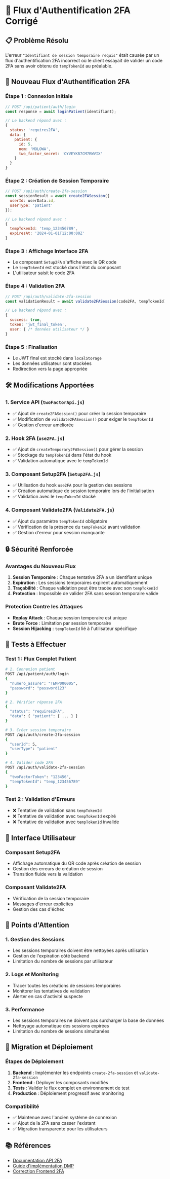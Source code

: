# 🔐 Flux d'Authentification 2FA Corrigé

## 📋 **Problème Résolu**

L'erreur `"Identifiant de session temporaire requis"` était causée par un flux d'authentification 2FA incorrect où le client essayait de valider un code 2FA sans avoir obtenu de `tempTokenId` au préalable.

## 🚀 **Nouveau Flux d'Authentification 2FA**

### **Étape 1 : Connexion Initiale**
```javascript
// POST /api/patient/auth/login
const response = await loginPatient(identifiant);

// Le backend répond avec :
{
  status: 'requires2FA',
  data: {
    patient: {
      id: 5,
      nom: 'MOLOWA',
      two_factor_secret: 'OYVEYKB7CM7RWVIX'
    }
  }
}
```

### **Étape 2 : Création de Session Temporaire**
```javascript
// POST /api/auth/create-2fa-session
const sessionResult = await create2FASession({
  userId: userData.id,
  userType: 'patient'
});

// Le backend répond avec :
{
  tempTokenId: 'temp_123456789',
  expiresAt: '2024-01-01T12:00:00Z'
}
```

### **Étape 3 : Affichage Interface 2FA**
- Le composant `Setup2FA` s'affiche avec le QR code
- Le `tempTokenId` est stocké dans l'état du composant
- L'utilisateur saisit le code 2FA

### **Étape 4 : Validation 2FA**
```javascript
// POST /api/auth/validate-2fa-session
const validationResult = await validate2FASession(code2FA, tempTokenId);

// Le backend répond avec :
{
  success: true,
  token: 'jwt_final_token',
  user: { /* données utilisateur */ }
}
```

### **Étape 5 : Finalisation**
- Le JWT final est stocké dans `localStorage`
- Les données utilisateur sont stockées
- Redirection vers la page appropriée

## 🛠️ **Modifications Apportées**

### **1. Service API (`twoFactorApi.js`)**
- ✅ Ajout de `create2FASession()` pour créer la session temporaire
- ✅ Modification de `validate2FASession()` pour exiger le `tempTokenId`
- ✅ Gestion d'erreur améliorée

### **2. Hook 2FA (`use2FA.js`)**
- ✅ Ajout de `createTemporary2FASession()` pour gérer la session
- ✅ Stockage du `tempTokenId` dans l'état du hook
- ✅ Validation automatique avec le `tempTokenId`

### **3. Composant Setup2FA (`Setup2FA.js`)**
- ✅ Utilisation du hook `use2FA` pour la gestion des sessions
- ✅ Création automatique de session temporaire lors de l'initialisation
- ✅ Validation avec le `tempTokenId` stocké

### **4. Composant Validate2FA (`Validate2FA.js`)**
- ✅ Ajout du paramètre `tempTokenId` obligatoire
- ✅ Vérification de la présence du `tempTokenId` avant validation
- ✅ Gestion d'erreur pour session manquante

## 🔒 **Sécurité Renforcée**

### **Avantages du Nouveau Flux**
1. **Session Temporaire** : Chaque tentative 2FA a un identifiant unique
2. **Expiration** : Les sessions temporaires expirent automatiquement
3. **Traçabilité** : Chaque validation peut être tracée avec son `tempTokenId`
4. **Protection** : Impossible de valider 2FA sans session temporaire valide

### **Protection Contre les Attaques**
- **Replay Attack** : Chaque session temporaire est unique
- **Brute Force** : Limitation par session temporaire
- **Session Hijacking** : `tempTokenId` lié à l'utilisateur spécifique

## 🧪 **Tests à Effectuer**

### **Test 1 : Flux Complet Patient**
```bash
# 1. Connexion patient
POST /api/patient/auth/login
{
  "numero_assure": "TEMP000005",
  "password": "password123"
}

# 2. Vérifier réponse 2FA
{
  "status": "requires2FA",
  "data": { "patient": { ... } }
}

# 3. Créer session temporaire
POST /api/auth/create-2fa-session
{
  "userId": 5,
  "userType": "patient"
}

# 4. Valider code 2FA
POST /api/auth/validate-2fa-session
{
  "twoFactorToken": "123456",
  "tempTokenId": "temp_123456789"
}
```

### **Test 2 : Validation d'Erreurs**
- ❌ Tentative de validation sans `tempTokenId`
- ❌ Tentative de validation avec `tempTokenId` expiré
- ❌ Tentative de validation avec `tempTokenId` invalide

## 📱 **Interface Utilisateur**

### **Composant Setup2FA**
- Affichage automatique du QR code après création de session
- Gestion des erreurs de création de session
- Transition fluide vers la validation

### **Composant Validate2FA**
- Vérification de la session temporaire
- Messages d'erreur explicites
- Gestion des cas d'échec

## 🚨 **Points d'Attention**

### **1. Gestion des Sessions**
- Les sessions temporaires doivent être nettoyées après utilisation
- Gestion de l'expiration côté backend
- Limitation du nombre de sessions par utilisateur

### **2. Logs et Monitoring**
- Tracer toutes les créations de sessions temporaires
- Monitorer les tentatives de validation
- Alerter en cas d'activité suspecte

### **3. Performance**
- Les sessions temporaires ne doivent pas surcharger la base de données
- Nettoyage automatique des sessions expirées
- Limitation du nombre de sessions simultanées

## 🔄 **Migration et Déploiement**

### **Étapes de Déploiement**
1. **Backend** : Implémenter les endpoints `create-2fa-session` et `validate-2fa-session`
2. **Frontend** : Déployer les composants modifiés
3. **Tests** : Valider le flux complet en environnement de test
4. **Production** : Déploiement progressif avec monitoring

### **Compatibilité**
- ✅ Maintenue avec l'ancien système de connexion
- ✅ Ajout de la 2FA sans casser l'existant
- ✅ Migration transparente pour les utilisateurs

## 📚 **Références**

- [Documentation API 2FA](./API_ENDPOINTS_DOCUMENTATION.md)
- [Guide d'implémentation DMP](./DMP_IMPLEMENTATION_GUIDE.md)
- [Correction Frontend 2FA](./CORRECTION_2FA_FRONTEND.md)
